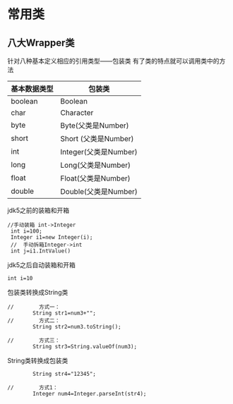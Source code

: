 # 常用类
## 八大Wrapper类
针对八种基本定义相应的引用类型——包装类
有了类的特点就可以调用类中的方法

|基本数据类型| 包装类             |
|--|-----------------|
|boolean| Boolean         |
|char| Character       |
|byte| Byte(父类是Number) |
|short| Short (父类是Number)          |
|int| Integer(父类是Number)         |
|long| Long(父类是Number)            |
|float| Float(父类是Number)           |
|double| Double(父类是Number)          |

jdk5之前的装箱和开箱
```
//手动装箱 int->Integer
 int i=100;
 Integer i1=new Integer(i);
 //  手动拆箱Integer->int
 int j=i1.IntValue()

```

jdk5之后自动装箱和开箱

```
int i=10
```

包装类转换成String类
```
//        方式一：
        String str1=num3+"";
//        方式二：
        String str2=num3.toString();

//        方式三：
        String str3=String.valueOf(num3);
```

String类转换成包装类
```
        String str4="12345";
        
//        方式1：
        Integer num4=Integer.parseInt(str4);
```
